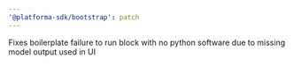 ```yaml
---
'@platforma-sdk/bootstrap': patch
---
```


Fixes boilerplate failure to run block with no python software due to missing model output used in UI
